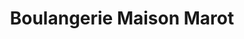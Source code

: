 ---
title: "Boulangerie Maison Marot"
url: /saint-onen-la-chapelle/boulangerie-maison-marot/
shop: boulangerie
---